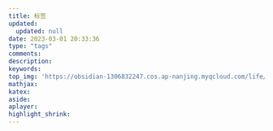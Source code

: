 ```yaml
---
title: 标签
updated:
  updated: null
date: 2023-03-01 20:33:36
type: "tags"
comments:
description:
keywords:
top_img: 'https://obsidian-1306832247.cos.ap-nanjing.myqcloud.com/life/Home02.jpg'
mathjax:
katex:
aside:
aplayer:
highlight_shrink:
---
```


